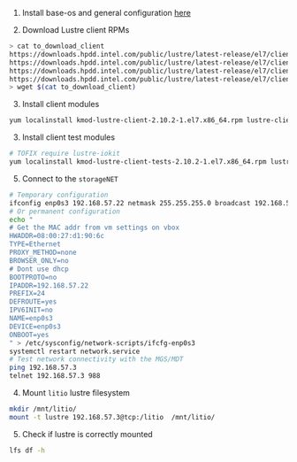 1. Install base-os and general configuration [here](https://github.com/lrahmani/lustre-on-virtualbox/wiki/configure-machines-basic)

2. Download Lustre client RPMs
```bash
> cat to_download_client
https://downloads.hpdd.intel.com/public/lustre/latest-release/el7/client/RPMS/x86_64/kmod-lustre-client-2.10.2-1.el7.x86_64.rpm
https://downloads.hpdd.intel.com/public/lustre/latest-release/el7/client/RPMS/x86_64/lustre-client-2.10.2-1.el7.x86_64.rpm
https://downloads.hpdd.intel.com/public/lustre/latest-release/el7/client/RPMS/x86_64/kmod-lustre-client-tests-2.10.2-1.el7.x86_64.rpm
https://downloads.hpdd.intel.com/public/lustre/latest-release/el7/client/RPMS/x86_64/lustre-client-tests-2.10.2-1.el7.x86_64.rpm
> wget $(cat to_download_client)
```

3. Install client modules
```bash
yum localinstall kmod-lustre-client-2.10.2-1.el7.x86_64.rpm lustre-client-2.10.2-1.el7.x86_64.rpm
```

3. Install client test modules
```bash
# TOFIX require lustre-iokit
yum localinstall kmod-lustre-client-tests-2.10.2-1.el7.x86_64.rpm lustre-client-tests-2.10.2-1.el7.x86_64.rpm
```

5. Connect to the `storageNET`
```bash
# Temporary configuration
ifconfig enp0s3 192.168.57.22 netmask 255.255.255.0 broadcast 192.168.57.255
# Or permanent configuration
echo "
# Get the MAC addr from vm settings on vbox
HWADDR=08:00:27:d1:90:6c  
TYPE=Ethernet
PROXY_METHOD=none
BROWSER_ONLY=no
# Dont use dhcp
BOOTPROTO=no
IPADDR=192.168.57.22
PREFIX=24
DEFROUTE=yes
IPV6INIT=no
NAME=enp0s3
DEVICE=enp0s3
ONBOOT=yes
" > /etc/sysconfig/network-scripts/ifcfg-enp0s3
systemctl restart network.service
# Test network connectivity with the MGS/MDT
ping 192.168.57.3
telnet 192.168.57.3 988
```

4. Mount `litio` lustre filesystem
```bash
mkdir /mnt/litio/
mount -t lustre 192.168.57.3@tcp:/litio  /mnt/litio/
```

5. Check if lustre is correctly mounted
```bash
lfs df -h
```
